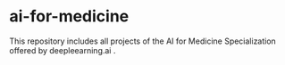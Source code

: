 # ai-for-medicine
This repository includes  all projects of the AI for Medicine Specialization offered by deepleearning.ai . 
